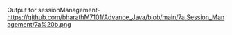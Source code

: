 Output for sessionManagement-https://github.com/bharathM7101/Advance_Java/blob/main/7a.Session_Management/7a%20b.png
